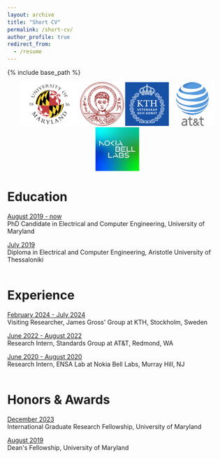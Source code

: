 ```yaml
---
layout: archive
title: "Short CV"
permalink: /short-cv/
author_profile: true
redirect_from:
  - /resume
---
```


{% include base_path %}


<p align="center">
    <img src="/images/umd-logo.png" />   <img src="/images/auth-logo.png" /> <img src="/images/KTH-logo.png" />
 <img src="/images/at&t.png" />   <img src="/images/nokia-logo.jpg" />
</p>

Education
======

<ins>August 2019 - now </ins> <br/>
PhD Candidate in Electrical and Computer Engineering, University of Maryland 

<ins>July 2019</ins><br/>
Diploma in Electrical and Computer Engineering, Aristotle University of Thessaloniki
<br/>
<br/>

Experience
======

<ins>February 2024 - July 2024</ins> <br/>
Visiting Researcher, James Gross' Group at KTH, Stockholm, Sweden

<ins>June 2022 - August 2022</ins> <br/>
Research Intern, Standards Group at AT&T, Redmond, WA

<ins>June 2020 - August 2020</ins> <br/>
Research Intern, ENSA Lab at Nokia Bell Labs, Murray Hill, NJ
<br/>
<br/>

Honors & Awards
======

<ins>December 2023</ins> <br/>
International Graduate Research Fellowship, University of Maryland <br/>

<ins>August 2019</ins> <br/>
Dean's Fellowship, University of Maryland <br/>
<br/>
<br/>
